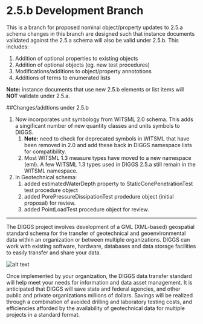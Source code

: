 # 2.5.b Development Branch

This is a branch for proposed nominal object/property updates to 
2.5.a schema changes in this branch are designed such that 
instance documents validated against the 2.5.a schema will also be valid under 2.5.b. This
includes:

1. Addition of optional properties to existing objects
1. Addition of optional objects (eg. new test procedures)
1. Modifications/additions to object/property annototions
1. Additions of terms to enumerated lists

**Note:** instance documents that use new 2.5.b elements or list
items will **NOT** validate under 2.5.a.

##Changes/addtions under 2.5.b

1. Now incorporates unit symbology from WITSML 2.0 schema. This adds a singificant number of new quantity classes and units symbols to DIGGS.
    1. **Note:** need to check for deprecated symbols in WITSML that have been removed in 2.0 and add these back in DIGGS namespace lists for compatibility.
    1. Most WITSML 1.3 measure types have moved to a new namespace (eml). A few WITSML 1.3 types used in DIGGS 2.5.a still remain in the WITSML namespace.
1. In Geotechnical schema:
    1. added estimatedWaterDepth property to StaticConePenetrationTest test procedure object
    1. added PorePressureDissipationTest prodedure object (initial proposal) for review.
    1. added PointLoadTest procedure object for review.
    
---


The DIGGS project involves development of a GML (XML-based) geospatial standard schema for the transfer of geotechnical and geoenvironmental data within an organization or between multiple organizations.  DIGGS can work with existing software, hardware, databases and data storage facilities to easily transfer and share your data. 

![alt text](https://www.geoinstitute.org/sites/default/files/inline-images/DIGGS%20use%20case.png "DIGGSml Use Case Diagram")

Once implemented by your organization, the DIGGS data transfer standard will help meet your needs for information and data asset management.  It is anticipated that DIGGS will save state and federal agencies, and other public and private organizations millions of dollars.  Savings will be realized through a combination of avoided drilling and laboratory testing costs, and efficiencies afforded by the availability of geotechnical data for multiple projects in a standard format. 
